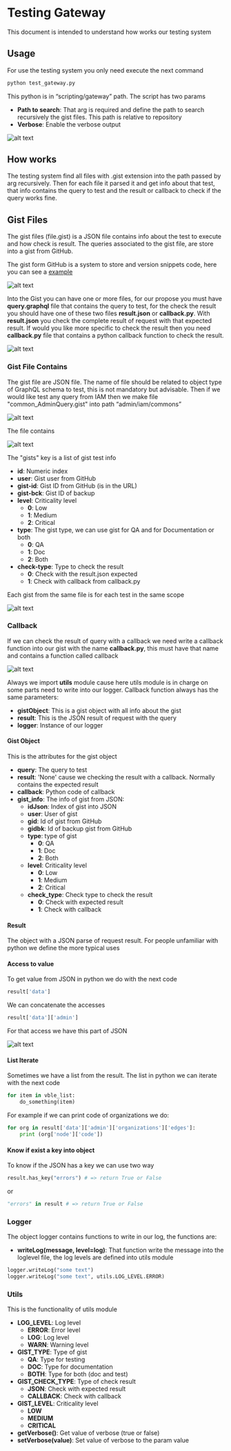 # Testing Gateway

This document is intended to understand how works our testing system

## Usage

For use the testing system you only need execute the next command
```sh
python test_gateway.py
```

This python is in “scripting/gateway” path. The script has two params

* **Path to search**: That arg is required and define the path to search recursively the gist files. This path is relative to repository
* **Verbose**: Enable the verbose output

![alt text](http://pix.toile-libre.org/upload/original/1540191451.png "Run script")

## How works

The testing system find all files with .gist extension into the path passed by arg recursively. Then for each file it parsed it and get info about that test, that info contains the query to test and the result or callback to check if the query works fine.

## Gist Files

The gist files (file.gist) is a JSON file contains info about the test to execute and how check is result. The queries associated to the gist file, are store into a gist from GitHub.

The gist form GitHub is a system to store and version snippets code, here you can see a [example](https://gist.github.com/amian84/4a68199534c133021c432a1bd94ec41a)

![alt text](http://pix.toile-libre.org/upload/original/1540192142.png "Gist from Github 1")

Into the Gist you can have one or more files, for our propose you must have **query.graphql** file that contains the query to test, for the check the result you should have one of these two files **result.json** or **callback.py**. With **result.json** you check the complete result of request with that expected result. If would you like more specific to check the result then you need **callback.py** file that contains a python callback function to check the result.

![alt text](http://pix.toile-libre.org/upload/original/1540192215.png "Gist from Github 2")

### Gist File Contains

The gist file are JSON file. The name of file should be related to object type of GraphQL schema to test, this is not mandatory but advisable. Then if we would like test any query from IAM then we make file "common_AdminQuery.gist" into path “admin/iam/commons”

![alt text](http://pix.toile-libre.org/upload/original/1540195523.png "Gist file 1")

The file contains

![alt text](http://pix.toile-libre.org/upload/original/1540195590.png "Gist file 2")

The "gists" key is a list of gist test info

* **id**: Numeric index
* **user**: Gist user from GitHub
* **gist-id**: Gist ID from GitHub (is in the URL)
* **gist-bck**: Gist ID of backup
* **level**: Criticality level
  - **0**: Low  
  - **1**: Medium
  - **2**: Critical
* **type**: The gist type, we can use gist for QA and for Documentation or both
  - **0**: QA
  - **1**: Doc
  - **2**: Both
* **check-type**: Type to check the result
  - **0**: Check with the result.json expected
  - **1**: Check with callback from callback.py

Each gist from the same file is for each test in the same scope

![alt text](http://pix.toile-libre.org/upload/original/1540197517.png "Gist file 3")

### Callback

If we can check the result of query with a callback we need write a callback function into our gist with the name **callback.py**, this must have that name and contains a function called callback

![alt text](http://pix.toile-libre.org/upload/original/1540197937.png "callback 1")

Always we import **utils** module cause here utils module is in charge on some parts need to write into our logger. Callback function always has the same parameters:

* **gistObject**: This is a gist object with all info about the gist
* **result**: This is the JSON result of request with the query
* **logger**: Instance of our logger

#### Gist Object

This is the attributes for the gist object

* **query**: The query to test
* **result**: 'None' cause we checking the result with a callback. Normally contains the expected result
* **callback**: Python code of callback
* **gist_info**: The info of gist from JSON:
  - **idJson**: Index of gist into JSON
  - **user**: User of gist
  - **gid**: Id of gist from GitHub
  - **gidbk**: Id of backup gist from GitHub
  - **type**: type of gist
    - **0**: QA
    - **1**: Doc
    - **2**: Both
  - **level**: Criticality level
    - **0**: Low
    - **1**: Medium
    - **2**: Critical
  - **check_type**: Check type to check the result
    - **0**: Check with expected result
    - **1**: Check with callback

#### Result

The object with a JSON parse of request result. For people unfamiliar with python we define the more typical uses

#### Access to value

To get value from JSON in python we do with the next code

```python
result['data']
```

We can concatenate the accesses

```python
result['data']['admin']
```

For that access we have this part of JSON

![alt text](http://pix.toile-libre.org/upload/original/1540198671.png "Access value")

#### List Iterate 

Sometimes we have a list from the result. The list in python we can iterate with the next code

```python
for item in vble_list:
    do_something(item)
```

For example if we can print code of organizations we do:

```python
for org in result['data']['admin']['organizations']['edges']:
    print (org['node']['code'])
```

#### Know if exist a key into object

To know if the JSON has a key we can use two way


```python
result.has_key("errors") # => return True or False
```
or 
```python
"errors" in result # => return True or False
```

### Logger

The object logger contains functions to write in our log, the functions are:

* **writeLog(message, level=log)**: That function write the message into the loglevel file, the log levels are defined into utils module

```python
logger.writeLog("some text")
logger.writeLog("some text", utils.LOG_LEVEL.ERROR)
```

### Utils

This is the functionality of utils module

* **LOG_LEVEL**: Log level
  - **ERROR**: Error level
  - **LOG**: Log level
  - **WARN**: Warning level
* **GIST_TYPE**: Type of gist
  - **QA**: Type for testing
  - **DOC**: Type for documentation
  - **BOTH**: Type for both (doc and test)
* **GIST_CHECK_TYPE**: Type of check result
  - **JSON**: Check with expected result
  - **CALLBACK**: Check with callback
* **GIST_LEVEL**: Criticality level
  - **LOW**
  - **MEDIUM**
  - **CRITICAL**
* **getVerbose()**: Get value of verbose (true or false)
* **setVerbose(value)**: Set value of verbose to the param value
  
 



